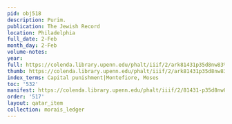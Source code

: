 ```yaml
---
pid: obj518
description: Purim.
publication: The Jewish Record
location: Philadelphia
full_date: 2-Feb
month_day: 2-Feb
volume-notes:
year:
full: https://colenda.library.upenn.edu/phalt/iiif/2/ark81431p35d8nw83%2FSHA256E-s7422139--6ff5729329a8ec7b3c24b8bfbe91506490e6a1719c207afbf23d2f2f3cc3a948.jpeg/full/3500,/0/default.jpg
thumb: https://colenda.library.upenn.edu/phalt/iiif/2/ark81431p35d8nw83%2FSHA256E-s7422139--6ff5729329a8ec7b3c24b8bfbe91506490e6a1719c207afbf23d2f2f3cc3a948.jpeg/full/!200,200/0/default.jpg
index_terms: Capital punishment|Montefiore, Moses
toc: '532'
manifest: https://colenda.library.upenn.edu/phalt/iiif/2/81431-p35d8nw83/manifest
order: '517'
layout: qatar_item
collection: morais_ledger
---
```

